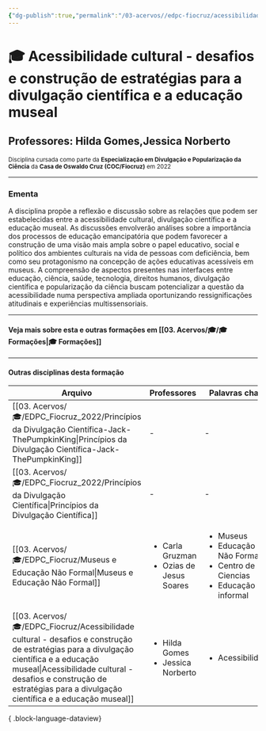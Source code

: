 ```yaml
---
{"dg-publish":true,"permalink":"/03-acervos//edpc-fiocruz/acessibilidade-cultural-desafios-e-construcao-de-estrategias-para-a-divulgacao-cientifica-e-a-educacao-museal/","tags":["🧠️/🎓/EDPC2022"],"created":"2023-06-04T20:09:28.617-03:00","updated":"2023-06-04T20:16:19.714-03:00"}
---
```



# 🎓 Acessibilidade cultural - desafios e construção de estratégias para a divulgação científica e a educação museal
## Professores: Hilda Gomes,Jessica Norberto 
<small> Disciplina cursada como parte da **Especialização em Divulgação e Popularização da Ciência** da **Casa de Oswaldo Cruz (COC/Fiocruz)** em 2022 </small>

***


### Ementa
A disciplina propõe a reflexão e discussão sobre as relações que podem ser estabelecidas entre a acessibilidade cultural, divulgação científica e a educação museal. As discussões envolverão análises sobre a importância dos processos de educação emancipatória que podem favorecer a construção de uma visão mais ampla sobre o papel educativo, social e político dos ambientes culturais na vida de pessoas com deficiência, bem como seu protagonismo na concepção de ações educativas acessíveis em museus. A compreensão de aspectos presentes nas interfaces entre educação, ciência, saúde, tecnologia, direitos humanos, divulgação científica e popularização da ciência buscam potencializar a questão da acessibilidade numa perspectiva ampliada oportunizando ressignificações atitudinais e experiências multissensoriais.



***
#### Veja mais sobre esta e outras formações em [[03. Acervos/🎓/🎓 Formações\|🎓 Formações]]
***
#### Outras disciplinas desta formação

| Arquivo                                                                                                                                                                                                                                                             | Professores                                                   | Palavras chave                                                                                            |
| ------------------------------------------------------------------------------------------------------------------------------------------------------------------------------------------------------------------------------------------------------------------- | ------------------------------------------------------------- | --------------------------------------------------------------------------------------------------------- |
| [[03. Acervos/🎓/EDPC_Fiocruz_2022/Princípios da Divulgação Científica-Jack-ThePumpkinKing\|Princípios da Divulgação Científica-Jack-ThePumpkinKing]]                                                                                                            | \-                                                            | \-                                                                                                        |
| [[03. Acervos/🎓/EDPC_Fiocruz_2022/Princípios da Divulgação Científica\|Princípios da Divulgação Científica]]                                                                                                                                                    | \-                                                            | \-                                                                                                        |
| [[03. Acervos/🎓/EDPC_Fiocruz/Museus e Educação Não Formal\|Museus e Educação Não Formal]]                                                                                                                                                                       | <ul><li>Carla Gruzman</li><li>Ozias de Jesus Soares</li></ul> | <ul><li>Museus</li><li>Educação Não Formal</li><li>Centro de Ciencias</li><li>Educação informal</li></ul> |
| [[03. Acervos/🎓/EDPC_Fiocruz/Acessibilidade cultural - desafios e construção de estratégias para a divulgação científica e a educação museal\|Acessibilidade cultural - desafios e construção de estratégias para a divulgação científica e a educação museal]] | <ul><li>Hilda Gomes</li><li>Jessica Norberto</li></ul>        | <ul><li>Acessibilidade</li></ul>                                                                          |

{ .block-language-dataview}

